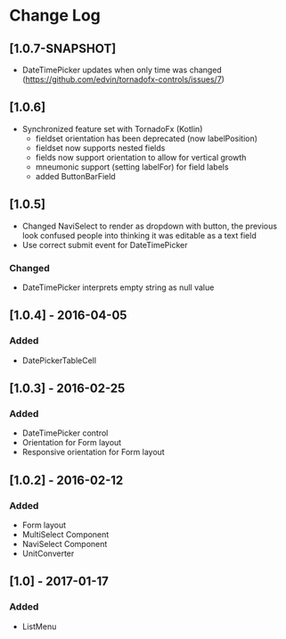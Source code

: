 # Change Log

## [1.0.7-SNAPSHOT]

- DateTimePicker updates when only time was changed (https://github.com/edvin/tornadofx-controls/issues/7)

## [1.0.6]

- Synchronized feature set with TornadoFx (Kotlin)
  - fieldset orientation has been deprecated (now labelPosition)
  - fieldset now supports nested fields
  - fields now support orientation to allow for vertical growth
  - mneumonic support (setting labelFor) for field labels
  - added ButtonBarField

## [1.0.5]

- Changed NaviSelect to render as dropdown with button, the previous look confused people into thinking it was editable as a text field
- Use correct submit event for DateTimePicker

### Changed

- DateTimePicker interprets empty string as null value

## [1.0.4] - 2016-04-05

### Added

- DatePickerTableCell

## [1.0.3] - 2016-02-25

### Added
- DateTimePicker control
- Orientation for Form layout
- Responsive orientation for Form layout

## [1.0.2] - 2016-02-12
### Added
- Form layout
- MultiSelect Component
- NaviSelect Component
- UnitConverter

## [1.0] - 2017-01-17
### Added
- ListMenu